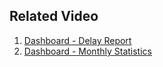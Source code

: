 
## Related Video
1. [Dashboard - Delay Report](https://www.dropbox.com/s/89676oi3lso4i9y/DDC%20Dashboard%20-%20Delay%20Report.mp4?dl=0)
2. [Dashboard - Monthly Statistics](https://www.dropbox.com/s/ogyllnbadxojqjm/DDC%20Dashboard%20-%20Doc%20Monthly%20Statistics.mp4?dl=0)
